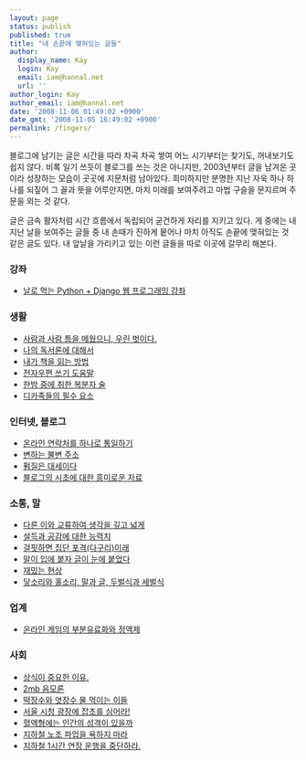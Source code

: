 ```yaml
---
layout: page
status: publish
published: true
title: "내 손끝에 맺혀있는 글들"
author:
  display_name: Kay
  login: Kay
  email: iam@hannal.net
  url: ''
author_login: Kay
author_email: iam@hannal.net
date: '2008-11-06 01:49:02 +0900'
date_gmt: '2008-11-05 16:49:02 +0900'
permalink: /fingers/
---
```

<p>블로그에 남기는 글은 시간을 따라 차곡 차곡 쌓여 어느 시기부터는 찾기도, 꺼내보기도 쉽지 않다. 비록 일기 쓰듯이 블로그를 쓰는 것은 아니지만, 2003년부터 글을 남겨온 곳이라 성장하는 모습이 곳곳에 지문처럼 남아있다. 희미하지만 분명한 지난 자욱 하나 하나를 되짚어 그 꼴과 뜻을 어루만지면, 마치 미래를 보여주려고 마법 구슬을 문지르며 주문을 외는 것 같다.</p>
<p>글은 금속 활자처럼 시간 흐름에서 독립되어 굳건하게 자리를 지키고 있다. 게 중에는 내 지난 날을 보여주는 글들 중 내 손때가 진하게 뭍어나 마치 아직도 손끝에 맺혀있는 것 같은 글도 있다. 내 앞날을 가리키고 있는 이런 글들을 따로 이곳에 갈무리 해본다.</p>
<h3>강좌</h3>
<ul>
<li><a href="http://blog.hannal.net/01-python_django_lecture/">날로 먹는 Python + Django 웹 프로그래밍 강좌</a></li>
</ul>
<h3>생활</h3>
<ul>
<li><a href="http://blog.hannal.net/thinking_about_making_friends/">사람과 사람 틈을 메웠으니, 우린 벗이다.</a></li>
<li><a href="http://blog.hannal.net/about_my_reading_story/">나의 독서론에 대해서</a></li>
<li><a href="http://blog.hannal.net/a_method_how_i_read_a_book/">내가 책을 읽는 방법<br />
</a></li>
<li><a href="http://blog.hannal.net/about_writing_an_email/">전자우편 쓰기 도움말</a></li>
<li><a href="http://blog.hannal.net/monolog_with_drink/">한밤 중에 취한 복분자 술</a></li>
<li><a href="http://blog.hannal.net/509/">디카족들의 필수 요소</a></li>
</ul>
<h3>인터넷, 블로그</h3>
<ul>
<li><a href="http://blog.hannal.net/to_consistent_own_online_contact_address/">온라인 연락처를 하나로 통일하기</a></li>
<li><a href="http://blog.hannal.net/is_it_really_permalink/">변하는 불변 주소</a></li>
<li><a href="http://blog.hannal.net/525/">펌질은 대세이다</a></li>
<li><a href="http://blog.hannal.net/146/"> 블로그의 시초에 대한 흥미로운 자료</a></li>
</ul>
<h3>소통, 말</h3>
<ul>
<li><a href="http://blog.hannal.net/mutual_understanding_and_improving_thinking/">다른 이와 교류하여 생각을 깊고 넓게</a></li>
<li><a href="http://blog.hannal.net/advanced_communication/">설득과 공감에 대한 능력치</a></li>
<li><a href="http://blog.hannal.net/597/">걸핏하면 집단 포격(다구리)이래</a></li>
<li><a href="http://blog.hannal.net/correct_word/">말이 입에 붙자 글이 눈에 붙었다</a></li>
<li><a href="http://blog.hannal.net/540/">재밌는 현상</a></li>
<li><a href="http://blog.hannal.net/urimal_urigeul">닿소리와 홀소리, 말과 글, 두벌식과 세벌식</a></li>
</ul>
<h3>업계</h3>
<ul>
<li><a href="http://blog.hannal.net/online_game_earning/">온라인 게임의 부분유료화와 정액제</a></li>
</ul>
<h3>사회</h3>
<ul>
<li><a href="http://blog.hannal.net/why_is_commonsense_important/">상식이 중요한 이유.</a></li>
<li><a href="http://blog.hannal.net/a_conspiracy_theory_of_2mb/">2mb 음모론</a></li>
<li><a href="http://blog.hannal.net/the_word_isnt_correct_for_the_situation/">떡장수와 엿장수 물 먹이는 이들</a></li>
<li><a href="http://blog.hannal.net/279/">서울 시청 광장에 잡초를 심어라!</a></li>
<li><a href="http://blog.hannal.net/592/">혈액형에는 인간의 성격이 있을까</a></li>
<li><a href="http://blog.hannal.net/391/">지하철 노조 파업을 욕하지 마라</a></li>
<li><a href="http://blog.hannal.net/150/">지하철 1시간 연장 운행을 중단하라.</a></li>
</ul>
